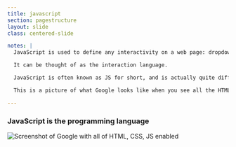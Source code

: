 ```yaml
---
title: javascript
section: pagestructure
layout: slide
class: centered-slide

notes: |
  JavaScript is used to define any interactivity on a web page: dropdowns, popups, anything that changes after the page is first loaded.

  It can be thought of as the interaction language.

  JavaScript is often known as JS for short, and is actually quite different from Java, which is another programming laguage with a similar name. Tricky!

  This is a picture of what Google looks like when you see all the HTML, CSS and JS working together.

---
```


### **JavaScript** is the programming language

![Screenshot of Google with all of HTML, CSS, JS enabled](/Building-the-Web/slides/workshop/images/google_html_css_js.png)

